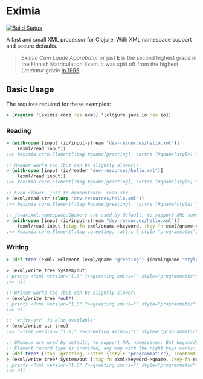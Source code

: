 # Eximia

[![Build Status](https://img.shields.io/github/workflow/status/nilern/eximia/Run%20tests.svg)](https://github.com/nilern/eximia/actions)

A fast and small XML processor for Clojure. With XML namespace support and secure defaults.

> *Eximia Cum Laude Approbatur* or just **E** is the second highest grade in the Finnish Matriculation Exam.
> It was split off from the highest *Laudatur* grade [in 1996](https://en.wikipedia.org/wiki/XML#History).

## Basic Usage

The requires required for these examples:

```clojure
> (require '[eximia.core :as exml] '[clojure.java.io :as io])
```

### Reading

```clojure
> (with-open [input (io/input-stream "dev-resources/hello.xml")]
    (exml/read input))
;=> #eximia.core.Element{:tag #qname[greeting], :attrs {#qname[style] "programmatic"}, :content ["Hello, world!"]}

;; Reader works too (but can be slightly slower):
> (with-open [input (io/reader "dev-resources/hello.xml")]
    (exml/read input))
;=> #eximia.core.Element{:tag #qname[greeting], :attrs {#qname[style] "programmatic"}, :content ["Hello, world!"]}

;; Even slower, just to demonstrate `read-str`:
> (exml/read-str (slurp "dev-resources/hello.xml"))
;=> #eximia.core.Element{:tag #qname[greeting], :attrs {#qname[style] "programmatic"}, :content ["Hello, world!"]}

;; javax.xml.namespace.QName:s are used by default, to support XML namespaces. But keywords can be obtained instead:
> (with-open [input (io/input-stream "dev-resources/hello.xml")]
    (exml/read input {:tag-fn exml/qname->keyword, :key-fn exml/qname->keyword}))
;=> #eximia.core.Element{:tag :greeting, :attrs {:style "programmatic"}, :content ["Hello, world!"]}
```

### Writing

```clojure
> (def tree (exml/->Element (exml/qname "greeting") {(exml/qname "style") "programmatic"} ["Hello, world!"]))

> (exml/write tree System/out)
; prints <?xml version="1.0" ?><greeting xmlns="" style="programmatic">Hello, world!</greeting>
;=> nil

;; Writer works too (but can be slightly slower)
> (exml/write tree *out*)
; prints <?xml version="1.0" ?><greeting xmlns="" style="programmatic">Hello, world!</greeting>
;=> nil

;; `write-str` is also available:
> (exml/write-str tree)
;=> "<?xml version=\"1.0\" ?><greeting xmlns=\"\" style=\"programmatic\">Hello, world!</greeting>"

;; QName:s are used by default, to support XML namespaces. But keywords can be converted on write. Also while a compact
;; Element record type is provided, any map with the right keys works:
> (def tree* {:tag :greeting, :attrs {:style "programmatic"}, :content ["Hello, world!"]})
> (exml/write tree* System/out {:tag-fn exml/keyword->qname, :key-fn exml/keyword->qname})
; prints <?xml version="1.0" ?><greeting xmlns="" style="programmatic">Hello, world!</greeting>
;=> nil
```
